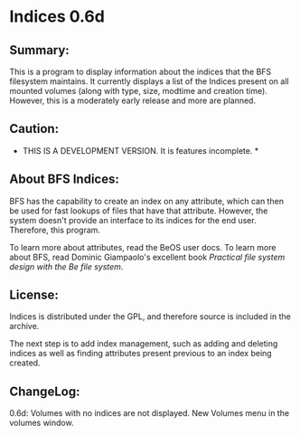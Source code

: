 # Indices 0.6d

## Summary:

This is a program to display information about the indices that the BFS filesystem maintains.  It currently displays a list of the Indices present on all mounted volumes (along with type, size, modtime and creation time). However, this is a moderately early release and more are planned.

## Caution:

* THIS IS A DEVELOPMENT VERSION. It is features incomplete. *

## About BFS Indices:

BFS has the capability to create an index on any attribute, which can then be used for fast lookups of files that have that attribute. However, the system doesn't provide an interface to its indices for the end user. Therefore, this program.

To learn more about attributes, read the BeOS user docs. 
To learn more about BFS, read Dominic Giampaolo's excellent book _Practical file system design with the Be file system_.

## License:

Indices is distributed under the GPL, and therefore source is included in the archive.

The next step is to add index management, such as adding and deleting indices as well as finding attributes present previous to an index being created.

## ChangeLog:

0.6d:
Volumes with no indices are not displayed.
New Volumes menu in the volumes window.

